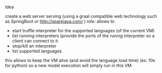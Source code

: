 Idea


create a web server serving  (using a graal compatible web technology such as SpringBoot or http://sparkjava.com/ )
role: allows to 
- start truffle interpreter for the supported languages (of the current VM)
- list running interpreters (provide the ports of the runnig interpreter so a client can connect to it
- stop/kill an interpreter
- list supported languages


this allows to keep the VM alive (and avoid the language load time) (ex: 10s for python) so a new model execution will simply run in this VM